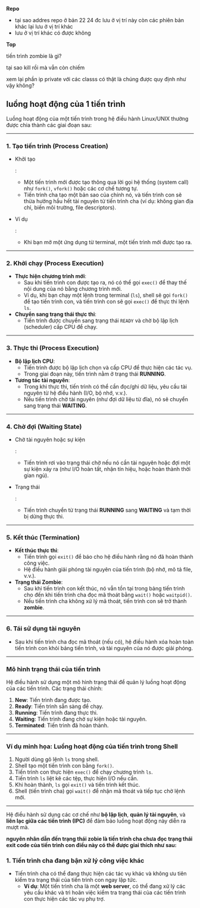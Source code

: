 **Repo**

- tại sao addres repo ở bản 22 24 đc lưu ở vị trí này còn các phiên bản khác lại lưu ở vị trí khác
- lưu ở vị trí khác có được không 

**Top**

tiến trình zombie là gì?

tại sao kill rồi mà vẫn còn chiếm 

 xem lại phần ip private với các classs có thật là chúng được quy định như vậy không? 

## luồng hoạt động của 1 tiến trình 

Luồng hoạt động của một tiến trình trong hệ điều hành Linux/UNIX thường được chia thành các giai đoạn sau:

------

### **1. Tạo tiến trình (Process Creation)**

- Khởi tạo

  :

  - Một tiến trình mới được tạo thông qua lời gọi hệ thống (system call) như `fork()`, `vfork()` hoặc các cơ chế tương tự.
  - Tiến trình cha tạo một bản sao của chính nó, và tiến trình con sẽ thừa hưởng hầu hết tài nguyên từ tiến trình cha (ví dụ: không gian địa chỉ, biến môi trường, file descriptors).

- Ví dụ

  :

  - Khi bạn mở một ứng dụng từ terminal, một tiến trình mới được tạo ra.

------

### **2. Khởi chạy (Process Execution)**

- **Thực hiện chương trình mới**:
  - Sau khi tiến trình con được tạo ra, nó có thể gọi `exec()` để thay thế nội dung của nó bằng chương trình mới.
  - Ví dụ, khi bạn chạy một lệnh trong terminal (`ls`), shell sẽ gọi `fork()` để tạo tiến trình con, và tiến trình con sẽ gọi `exec()` để thực thi lệnh `ls`.
- **Chuyển sang trạng thái thực thi**:
  - Tiến trình được chuyển sang trạng thái `READY` và chờ bộ lập lịch (scheduler) cấp CPU để chạy.

------

### **3. Thực thi (Process Execution)**

- **Bộ lập lịch CPU**:
  - Tiến trình được bộ lập lịch chọn và cấp CPU để thực hiện các tác vụ.
  - Trong giai đoạn này, tiến trình nằm ở trạng thái **RUNNING**.
- **Tương tác tài nguyên**:
  - Trong khi thực thi, tiến trình có thể cần đọc/ghi dữ liệu, yêu cầu tài nguyên từ hệ điều hành (I/O, bộ nhớ, v.v.).
  - Nếu tiến trình chờ tài nguyên (như đợi dữ liệu từ đĩa), nó sẽ chuyển sang trạng thái **WAITING**.

------

### **4. Chờ đợi (Waiting State)**

- Chờ tài nguyên hoặc sự kiện

  :

  - Tiến trình rơi vào trạng thái chờ nếu nó cần tài nguyên hoặc đợi một sự kiện xảy ra (như I/O hoàn tất, nhận tín hiệu, hoặc hoàn thành thời gian ngủ).

- Trạng thái

  :

  - Tiến trình chuyển từ trạng thái **RUNNING** sang **WAITING** và tạm thời bị dừng thực thi.

------

### **5. Kết thúc (Termination)**

- **Kết thúc thực thi**:
  - Tiến trình gọi `exit()` để báo cho hệ điều hành rằng nó đã hoàn thành công việc.
  - Hệ điều hành giải phóng tài nguyên của tiến trình (bộ nhớ, mô tả file, v.v.).
- **Trạng thái Zombie**:
  - Sau khi tiến trình con kết thúc, nó vẫn tồn tại trong bảng tiến trình cho đến khi tiến trình cha đọc mã thoát bằng `wait()` hoặc `waitpid()`.
  - Nếu tiến trình cha không xử lý mã thoát, tiến trình con sẽ trở thành **zombie**.

------

### **6. Tái sử dụng tài nguyên**

- Sau khi tiến trình cha đọc mã thoát (nếu có), hệ điều hành xóa hoàn toàn tiến trình con khỏi bảng tiến trình, và tài nguyên của nó được giải phóng.

------

### **Mô hình trạng thái của tiến trình**

Hệ điều hành sử dụng một mô hình trạng thái để quản lý luồng hoạt động của các tiến trình. Các trạng thái chính:

1. **New**: Tiến trình đang được tạo.
2. **Ready**: Tiến trình sẵn sàng để chạy.
3. **Running**: Tiến trình đang thực thi.
4. **Waiting**: Tiến trình đang chờ sự kiện hoặc tài nguyên.
5. **Terminated**: Tiến trình đã hoàn thành.

------

### **Ví dụ minh họa: Luồng hoạt động của tiến trình trong Shell**

1. Người dùng gõ lệnh `ls` trong shell.
2. Shell tạo một tiến trình con bằng `fork()`.
3. Tiến trình con thực hiện `exec()` để chạy chương trình `ls`.
4. Tiến trình `ls` liệt kê các tệp, thực hiện I/O nếu cần.
5. Khi hoàn thành, `ls` gọi `exit()` và tiến trình kết thúc.
6. Shell (tiến trình cha) gọi `wait()` để nhận mã thoát và tiếp tục chờ lệnh mới.

------

Hệ điều hành sử dụng các cơ chế như **bộ lập lịch**, **quản lý tài nguyên**, và **liên lạc giữa các tiến trình (IPC)** để đảm bảo luồng hoạt động này diễn ra mượt mà.

**nguyên nhân dẫn đến trạng thái zobie là tiến trình cha chưa đọc trạng thái exit code của tiến trình con điều này có thể được giaỉ thích như sau:**

### **1. Tiến trình cha đang bận xử lý công việc khác**

- Tiến trình cha có thể đang thực hiện các tác vụ khác và không ưu tiên kiểm tra trạng thái của tiến trình con ngay lập tức.
  - **Ví dụ**: Một tiến trình cha là một **web server**, có thể đang xử lý các yêu cầu khác và trì hoãn việc kiểm tra trạng thái của các tiến trình con thực hiện các tác vụ phụ trợ.